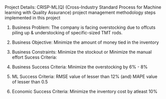 Project Details:
CRISP-ML(Q) (Cross-Industry Standard Process for Machine learning with Quality Assurance) project management methodology steps implemented in this project

1) Business Problem: The company is facing overstocking due to offcuts piling up & understocking of specific-sized TMT rods.

2) Business Objective: Minimize the amount of money tied in the inventory

3) Business Constraints: Minimize the stockout or Minimize the manual effort
Sucess Criteria:
 1) Business Success Criteria: Minimize the overstocking by 6% - 8%

 2) ML Success Criteria: RMSE value of lesser than 12% (and) MAPE value of lesser than 0.5

 3) Economic Success Criteria: Minimize the inventory cost by atleast 10%
